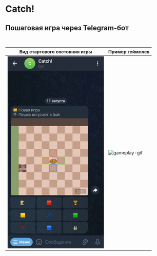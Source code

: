 <h1>Catch!</h1>
<h2>Пошаговая игра через Telegram-бот</h2>
<br>

|Вид стартового состояния игры|Пример геймплея|
|-----------------------------|---------------|
|<img alt="start-screenshot" src="https://raw.githubusercontent.com/WRABZY/catch-public/refs/heads/main/example/start.jpg" width="300">|<img alt="gameplay-gif" src="https://github.com/WRABZY/catch-public/blob/main/example/gameplay.gif" width="300">|
